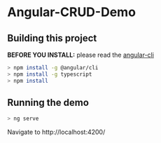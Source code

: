 # Angular-CRUD-Demo

## Building this project
**BEFORE YOU INSTALL:** please read the [angular-cli](https://github.com/angular/angular-cli)
```bash
> npm install -g @angular/cli
> npm install -g typescript
> npm install

```

## Running the demo

```bash
> ng serve
```

Navigate to http://localhost:4200/